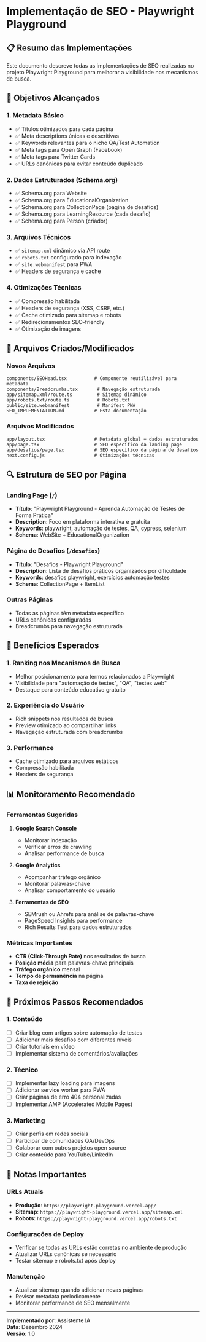 # Implementação de SEO - Playwright Playground

## 📋 Resumo das Implementações

Este documento descreve todas as implementações de SEO realizadas no projeto Playwright Playground para melhorar a visibilidade nos mecanismos de busca.

## 🎯 Objetivos Alcançados

### 1. **Metadata Básico**
- ✅ Títulos otimizados para cada página
- ✅ Meta descriptions únicas e descritivas
- ✅ Keywords relevantes para o nicho QA/Test Automation
- ✅ Meta tags para Open Graph (Facebook)
- ✅ Meta tags para Twitter Cards
- ✅ URLs canônicas para evitar conteúdo duplicado

### 2. **Dados Estruturados (Schema.org)**
- ✅ Schema.org para Website
- ✅ Schema.org para EducationalOrganization
- ✅ Schema.org para CollectionPage (página de desafios)
- ✅ Schema.org para LearningResource (cada desafio)
- ✅ Schema.org para Person (criador)

### 3. **Arquivos Técnicos**
- ✅ `sitemap.xml` dinâmico via API route
- ✅ `robots.txt` configurado para indexação
- ✅ `site.webmanifest` para PWA
- ✅ Headers de segurança e cache

### 4. **Otimizações Técnicas**
- ✅ Compressão habilitada
- ✅ Headers de segurança (XSS, CSRF, etc.)
- ✅ Cache otimizado para sitemap e robots
- ✅ Redirecionamentos SEO-friendly
- ✅ Otimização de imagens

## 📁 Arquivos Criados/Modificados

### Novos Arquivos
```
components/SEOHead.tsx          # Componente reutilizável para metadata
components/Breadcrumbs.tsx       # Navegação estruturada
app/sitemap.xml/route.ts         # Sitemap dinâmico
app/robots.txt/route.ts          # Robots.txt
public/site.webmanifest          # Manifest PWA
SEO_IMPLEMENTATION.md           # Esta documentação
```

### Arquivos Modificados
```
app/layout.tsx                  # Metadata global + dados estruturados
app/page.tsx                    # SEO específico da landing page
app/desafios/page.tsx           # SEO específico da página de desafios
next.config.js                  # Otimizações técnicas
```

## 🔍 Estrutura de SEO por Página

### Landing Page (`/`)
- **Título**: "Playwright Playground - Aprenda Automação de Testes de Forma Prática"
- **Description**: Foco em plataforma interativa e gratuita
- **Keywords**: playwright, automação de testes, QA, cypress, selenium
- **Schema**: WebSite + EducationalOrganization

### Página de Desafios (`/desafios`)
- **Título**: "Desafios - Playwright Playground"
- **Description**: Lista de desafios práticos organizados por dificuldade
- **Keywords**: desafios playwright, exercícios automação testes
- **Schema**: CollectionPage + ItemList

### Outras Páginas
- Todas as páginas têm metadata específico
- URLs canônicas configuradas
- Breadcrumbs para navegação estruturada

## 🚀 Benefícios Esperados

### 1. **Ranking nos Mecanismos de Busca**
- Melhor posicionamento para termos relacionados a Playwright
- Visibilidade para "automação de testes", "QA", "testes web"
- Destaque para conteúdo educativo gratuito

### 2. **Experiência do Usuário**
- Rich snippets nos resultados de busca
- Preview otimizado ao compartilhar links
- Navegação estruturada com breadcrumbs

### 3. **Performance**
- Cache otimizado para arquivos estáticos
- Compressão habilitada
- Headers de segurança

## 📊 Monitoramento Recomendado

### Ferramentas Sugeridas
1. **Google Search Console**
   - Monitorar indexação
   - Verificar erros de crawling
   - Analisar performance de busca

2. **Google Analytics**
   - Acompanhar tráfego orgânico
   - Monitorar palavras-chave
   - Analisar comportamento do usuário

3. **Ferramentas de SEO**
   - SEMrush ou Ahrefs para análise de palavras-chave
   - PageSpeed Insights para performance
   - Rich Results Test para dados estruturados

### Métricas Importantes
- **CTR (Click-Through Rate)** nos resultados de busca
- **Posição média** para palavras-chave principais
- **Tráfego orgânico** mensal
- **Tempo de permanência** na página
- **Taxa de rejeição**

## 🔧 Próximos Passos Recomendados

### 1. **Conteúdo**
- [ ] Criar blog com artigos sobre automação de testes
- [ ] Adicionar mais desafios com diferentes níveis
- [ ] Criar tutoriais em vídeo
- [ ] Implementar sistema de comentários/avaliações

### 2. **Técnico**
- [ ] Implementar lazy loading para imagens
- [ ] Adicionar service worker para PWA
- [ ] Criar páginas de erro 404 personalizadas
- [ ] Implementar AMP (Accelerated Mobile Pages)

### 3. **Marketing**
- [ ] Criar perfis em redes sociais
- [ ] Participar de comunidades QA/DevOps
- [ ] Colaborar com outros projetos open source
- [ ] Criar conteúdo para YouTube/LinkedIn

## 📝 Notas Importantes

### URLs Atuais
- **Produção**: `https://playwright-playground.vercel.app/`
- **Sitemap**: `https://playwright-playground.vercel.app/sitemap.xml`
- **Robots**: `https://playwright-playground.vercel.app/robots.txt`

### Configurações de Deploy
- Verificar se todas as URLs estão corretas no ambiente de produção
- Atualizar URLs canônicas se necessário
- Testar sitemap e robots.txt após deploy

### Manutenção
- Atualizar sitemap quando adicionar novas páginas
- Revisar metadata periodicamente
- Monitorar performance de SEO mensalmente

---

**Implementado por**: Assistente IA  
**Data**: Dezembro 2024  
**Versão**: 1.0
